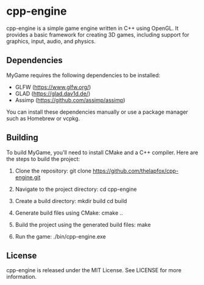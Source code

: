 # cpp-engine

cpp-engine is a simple game engine written in C++ using OpenGL. It provides a basic framework for creating 3D games, including support for graphics, input, audio, and physics.

## Dependencies

MyGame requires the following dependencies to be installed:

- GLFW (https://www.glfw.org/)
- GLAD (https://glad.dav1d.de/)
- Assimp (https://github.com/assimp/assimp)

You can install these dependencies manually or use a package manager such as Homebrew or vcpkg.

## Building

To build MyGame, you'll need to install CMake and a C++ compiler. Here are the steps to build the project:

1. Clone the repository:
    git clone https://github.com/thelapfox/cpp-engine.git

2. Navigate to the project directory:
    cd cpp-engine

3. Create a build directory:
    mkdir build
    cd build

4. Generate build files using CMake:
    cmake ..

5. Build the project using the generated build files:
    make

6. Run the game:
    ./bin/cpp-engine.exe

## License

cpp-engine is released under the MIT License. See LICENSE for more information.
